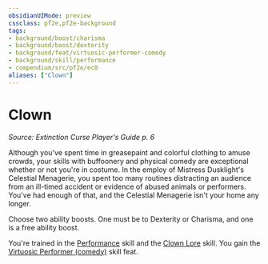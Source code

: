 ```yaml
---
obsidianUIMode: preview
cssclass: pf2e,pf2e-background
tags:
- background/boost/charisma
- background/boost/dexterity
- background/feat/virtuosic-performer-comedy
- background/skill/performance
- compendium/src/pf2e/ec0
aliases: ["Clown"]
---
```

# Clown
*Source: Extinction Curse Player's Guide p. 6*  

Although you've spent time in greasepaint and colorful clothing to amuse crowds, your skills with buffoonery and physical comedy are exceptional whether or not you're in costume. In the employ of Mistress Dusklight's Celestial Menagerie, you spent too many routines distracting an audience from an ill-timed accident or evidence of abused animals or performers. You've had enough of that, and the Celestial Menagerie isn't your home any longer.

Choose two ability boosts. One must be to Dexterity or Charisma, and one is a free ability boost.

You're trained in the [Performance](/compendium/skills.md#Performance) skill and the [Clown Lore](/compendium/skills.md#Lore) skill. You gain the [Virtuosic Performer (comedy)](/compendium/feats/virtuosic-performer.md) skill feat.